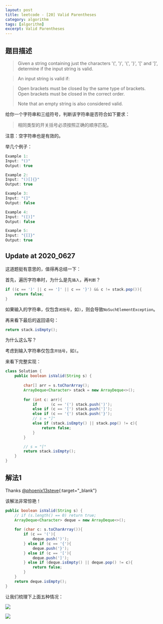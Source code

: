 ```yaml
---
layout: post
title: leetcode - [20] Valid Parentheses
category: algorithm
tags: [algorithm]
excerpt: Valid Parentheses
---
```


## 题目描述  

> Given a string containing just the characters '(', ')', '{', '}', '[' and ']', determine if the input string is valid.  

> An input string is valid if:  

> Open brackets must be closed by the same type of brackets.  
> Open brackets must be closed in the correct order.  
> 
> Note that an empty string is also considered valid.  

给你一个字符串和三组符号，判断该字符串是否符合如下要求：  

> 相同类型的开关括号必须按照正确的顺序匹配。  

注意：空字符串也是有效的。  


举几个例子：  

``` java
Example 1:
Input: "()"
Output: true

Example 2:
Input: "()[]{}"
Output: true

Example 3:
Input: "(]"
Output: false

Example 4:
Input: "([)]"
Output: false

Example 5:
Input: "{[]}"
Output: true

```

## Update at 2020_0627  

这道题挺有意思的，值得再总结一下：  

首先，遍历字符串时，为什么是先`插入`，再`判断`？  

``` java
if ((c == ')' || c == ']' || c == '}') && c != stack.pop()){
    return false;
}
```

如果输入的字符串，仅包含`闭括号`，如`)`，则会导致`NoSuchElementException`。  

再来看下最后的返回语句：  

``` java
return stack.isEmpty();
```

为什么这么写？  

考虑到输入字符串仅包含`开括号`，如`(`。  

来看下完整实现：  

``` java
class Solution {
    public boolean isValid(String s) {
        
        char[] arr = s.toCharArray();
        ArrayDeque<Character> stack = new ArrayDeque<>();
        
        for (int c: arr){
            if      (c == '(') stack.push(')');
            else if (c == '[') stack.push(']');
            else if (c == '{') stack.push('}');
            // s = "]"
            else if (stack.isEmpty() || stack.pop() != c){
                return false;
            }
        }

        // s = "["
        return stack.isEmpty();
    }
}
```


## 解法1


Thanks [@phoenix13steve](https://leetcode.com/problems/valid-parentheses/discuss/9178/Short-java-solution){:target="_blank"}  

该解法非常惊艳！  

``` java
public boolean isValid(String s) {
    // if (s.length() == 0) return true;
    ArrayDeque<Character> deque = new ArrayDeque<>();
    
    for (char c: s.toCharArray()){
        if (c == '('){
            deque.push(')');
        } else if (c == '{'){
            deque.push('}');
        } else if (c == '['){
            deque.push(']');
        } else if (deque.isEmpty() || deque.pop() != c){
            return false;
        }
    }
    return deque.isEmpty();
}
```

让我们梳理下上面五种情况：  

![](https://yyc-images.oss-cn-beijing.aliyuncs.com/leetcode_20_example_1-2.png)     


![](https://yyc-images.oss-cn-beijing.aliyuncs.com/leetcode_20_example_3-5.png)  